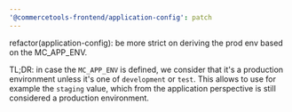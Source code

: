 ```yaml
---
'@commercetools-frontend/application-config': patch
---
```


refactor(application-config): be more strict on deriving the prod env based on the MC_APP_ENV.

TL;DR: in case the `MC_APP_ENV` is defined, we consider that it's a production environment unless it's one of `development` or `test`. This allows to use for example the `staging` value, which from the application perspective is still considered a production environment.
